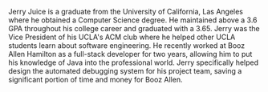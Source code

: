 Jerry Juice is a graduate from the University of California, Las Angeles where he obtained a Computer Science degree. He maintained above a 3.6 GPA throughout his college career and graduated with a 3.65. Jerry was the Vice President of his UCLA's ACM club where he helped other UCLA students learn about software engineering. He recently worked at Booz Allen Hamilton as a full-stack developer for two years, allowing him to put his knowledge of Java into the professional world. Jerry specifically helped design the automated debugging system for his project team, saving a significant portion of time and money for Booz Allen.

